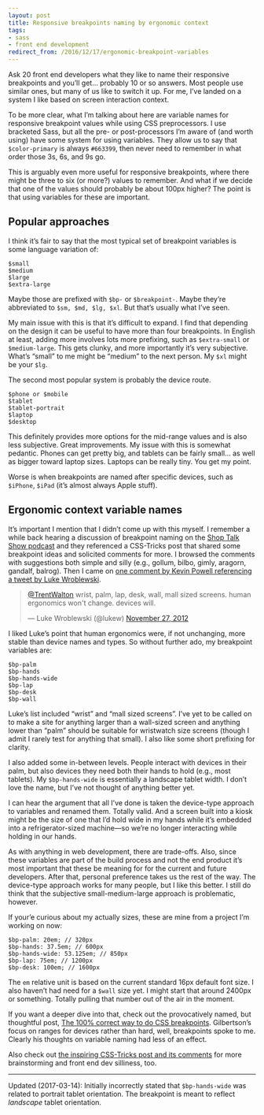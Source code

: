```yaml
---
layout: post
title: Responsive breakpoints naming by ergonomic context
tags:
- sass
- front end development
redirect_from: /2016/12/17/ergonomic-breakpoint-variables
---
```


Ask 20 front end developers what they like to name their responsive breakpoints and you’ll get… probably 10 or so answers. Most people use similar ones, but many of us like to switch it up. For me, I’ve landed on a system I like based on screen interaction context.

To be more clear, what I’m talking about here are variable names for responsive breakpoint values while using CSS preprocessors. I use bracketed Sass, but all the pre- or post-processors I’m aware of (and worth using) have some system for using variables. They allow us to say that `$color-primary` is always `#663399`, then never need to remember in what order those 3s, 6s, and 9s go.

This is arguably even more useful for responsive breakpoints, where there might be three to six (or more?) values to remember. And what if we decide that one of the values should probably be about 100px higher? The point is that using variables for these are important.

## Popular approaches

I think it’s fair to say that the most typical set of breakpoint variables is some language variation of:

```
$small
$medium
$large
$extra-large
```

Maybe those are prefixed with `$bp-` or `$breakpoint-`. Maybe they’re abbreviated to `$sm, $md, $lg, $xl`. But that’s usually what I’ve seen.

My main issue with this is that it’s difficult to expand. I find that depending on the design it can be useful to have more than four breakpoints. In English at least, adding more involves lots more prefixing, such as `$extra-small` or `$medium-large`. This gets clunky, and more importantly it’s very subjective. What’s “small” to me might be “medium” to the next person. My `$xl` might be your `$lg`.

The second most popular system is probably the device route.

```
$phone or $mobile
$tablet
$tablet-portrait
$laptop
$desktop
```

This definitely provides more options for the mid-range values and is also less subjective. Great improvements. My issue with this is somewhat pedantic. Phones can get pretty big, and tablets can be fairly small… as well as bigger toward laptop sizes. Laptops can be really tiny. You get my point.

Worse is when breakpoints are named after specific devices, such as `$iPhone`, `$iPad` (it’s almost always Apple stuff).

## Ergonomic context variable names

It’s important I mention that I didn’t come up with this myself. I remember a while back hearing a discussion of breakpoint naming on the [Shop Talk Show podcast](http://shoptalkshow.com/) and they referenced a CSS-Tricks post that shared some breakpoint ideas and solicited comments for more. I browsed the comments with suggestions both simple and silly (e.g., gollum, bilbo, gimly, aragorn, gandalf, balrog). Then I came on [one comment by Kevin Powell referencing a tweet by Luke Wroblewski](https://css-tricks.com/naming-media-queries/#comment-437419).

<blockquote class="twitter-tweet" data-lang="en"><p lang="en" dir="ltr"><a href="https://twitter.com/TrentWalton">@TrentWalton</a> wrist, palm, lap, desk, wall, mall sized screens. human ergonomics won&#39;t change. devices will.</p>&mdash; Luke Wroblewski (@lukew) <a href="https://twitter.com/lukew/status/273453112902172672">November 27, 2012</a></blockquote>
<script async src="//platform.twitter.com/widgets.js" charset="utf-8"></script>

I liked Luke’s point that human ergonomics were, if not unchanging, more stable than device names and types. So without further ado, my breakpoint variables are:

```
$bp-palm
$bp-hands
$bp-hands-wide
$bp-lap
$bp-desk
$bp-wall
```

Luke’s list included “wrist” and “mall sized screens”. I’ve yet to be called on to make a site for anything larger than a wall-sized screen and anything lower than “palm” should be suitable for wristwatch size screens (though I admit I rarely test for anything that small). I also like some short prefixing for clarity.

I also added some in-between levels. People interact with devices in their palm, but also devices they need both their hands to hold (e.g., most tablets). My `$bp-hands-wide` is essentially a landscape tablet width. I don’t love the name, but I’ve not thought of anything better yet.

I can hear the argument that all I’ve done is taken the device-type approach to variables and renamed them. Totally valid. And a screen built into a kiosk might be the size of one that I’d hold wide in my hands while it’s embedded into a refrigerator-sized machine—so we’re no longer interacting while holding in our hands.

As with anything in web development, there are trade-offs. Also, since these variables are part of the build process and not the end product it’s most important that these be meaning for for the current and future developers. After that, personal preference takes us the rest of the way. The device-type approach works for many people, but I like this better. I still do think that the subjective small-medium-large approach is problematic, however.

If your’e curious about my actually sizes, these are mine from a project I’m working on now:

```
$bp-palm: 20em; // 320px
$bp-hands: 37.5em; // 600px
$bp-hands-wide: 53.125em; // 850px
$bp-lap: 75em; // 1200px
$bp-desk: 100em; // 1600px
```

The `em` relative unit is based on the current standard 16px default font size. I also haven’t had need for a `$wall` size yet. I might start that around 2400px or something. Totally pulling that number out of the air in the moment.

If you want a deeper dive into that, check out the provocatively named, but thoughtful post, [The 100% correct way to do CSS breakpoints](https://medium.freecodecamp.com/the-100-correct-way-to-do-css-breakpoints-88d6a5ba1862). Gilbertson’s focus on ranges for devices rather than hard, well, breakpoints spoke to me. Clearly his thoughts on variable naming had less of an effect.

Also check out [the inspiring CSS-Tricks post and its comments](https://css-tricks.com/naming-media-queries/) for more brainstorming and front end dev silliness, too.

<hr/>

Updated (2017-03-14): Initially incorrectly stated that `$bp-hands-wide` was related to portrait tablet orientation. The breakpoint is meant to reflect *landscape* tablet orientation.
